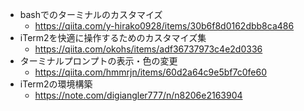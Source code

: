 * bashでのターミナルのカスタマイズ
  * https://qiita.com/y-hirako0928/items/30b6f8d0162dbb8ca486
* iTerm2を快適に操作するためのカスタマイズ集
  * https://qiita.com/okohs/items/adf36737973c4e2d0336
* ターミナルプロンプトの表示・色の変更
  * https://qiita.com/hmmrjn/items/60d2a64c9e5bf7c0fe60
* iTerm2の環境構築
  * https://note.com/digiangler777/n/n8206e2163904
